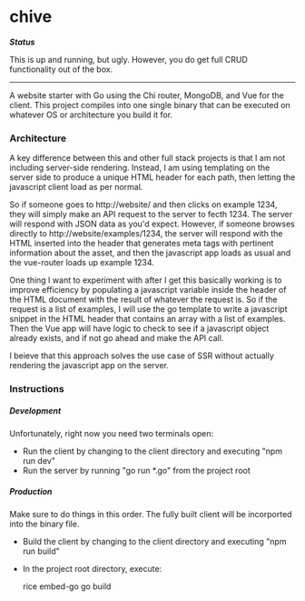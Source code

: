 # chive

**_Status_**

This is up and running, but ugly. However, you do get full CRUD functionality out of the box.

---

A website starter with Go using the Chi router, MongoDB, and Vue for the client. This project compiles into one single binary that can be executed on whatever OS or architecture you build it for.

### Architecture

A key difference between this and other full stack projects is that I am not including server-side rendering. Instead, I am using templating on the server side to produce a unique HTML header for each path, then letting the javascript client load as per normal.

So if someone goes to http://website/ and then clicks on example 1234, they will simply make an API request to the server to fecth 1234. The server will respond with JSON data as you'd expect. However, if someone browses directly to http://website/examples/1234, the server will respond with the HTML inserted into the header that generates meta tags with pertinent information about the asset, and then the javascript app loads as usual and the vue-router loads up example 1234.

One thing I want to experiment with after I get this basically working is to improve efficiency by populating a javascript variable inside the header of the HTML document with the result of whatever the request is. So if the request is a list of examples, I will use the go template to write a javascript snippet in the HTML header that contains an array with a list of examples. Then the Vue app will have logic to check to see if a javascript object already exists, and if not go ahead and make the API call.

I beieve that this approach solves the use case of SSR without actually rendering the javascript app on the server.

### Instructions

##### Development

Unfortunately, right now you need two terminals open:

- Run the client by changing to the client directory and executing "npm run dev"
- Run the server by running "go run *.go" from the project root

##### Production

Make sure to do things in this order. The fully built client will be incorported into the binary file.

- Build the client by changing to the client directory and executing "npm run build"
- In the project root directory, execute:
    
    rice embed-go
    go build

    
